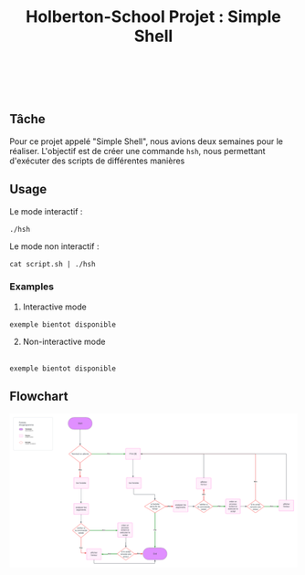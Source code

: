 <h1 align="center">Holberton-School Projet : Simple Shell</h1>
</div>
<br><br><br><br>

## Tâche

Pour ce projet appelé "Simple Shell", nous avions deux semaines pour le réaliser.
L'objectif est de créer une commande `hsh`, nous permettant d'exécuter des scripts de différentes manières

## Usage

Le mode interactif :

```
./hsh
```

Le mode non interactif :

```
cat script.sh | ./hsh
```

### Examples

1. Interactive mode

```
exemple bientot disponible
```

2. Non-interactive mode

```

exemple bientot disponible
```

## Flowchart

<img src="https://github.com/Thomas3300000/holbertonschool-simple_shell/blob/Samuel/Annexes/Flowchart.png?raw=true">
